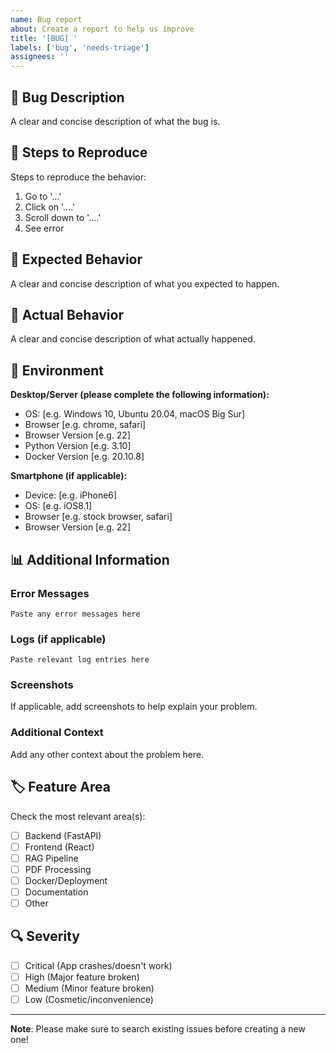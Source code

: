 ```yaml
---
name: Bug report
about: Create a report to help us improve
title: '[BUG] '
labels: ['bug', 'needs-triage']
assignees: ''
---
```


## 🐛 Bug Description

A clear and concise description of what the bug is.

## 🐛 Steps to Reproduce

Steps to reproduce the behavior:

1. Go to '...'
2. Click on '....'
3. Scroll down to '....'
4. See error

## 🎯 Expected Behavior

A clear and concise description of what you expected to happen.

## 📸 Actual Behavior

A clear and concise description of what actually happened.

## 📱 Environment

**Desktop/Server (please complete the following information):**
- OS: [e.g. Windows 10, Ubuntu 20.04, macOS Big Sur]
- Browser [e.g. chrome, safari]
- Browser Version [e.g. 22]
- Python Version [e.g. 3.10]
- Docker Version [e.g. 20.10.8]

**Smartphone (if applicable):**
- Device: [e.g. iPhone6]
- OS: [e.g. iOS8.1]
- Browser [e.g. stock browser, safari]
- Browser Version [e.g. 22]

## 📊 Additional Information

### Error Messages
```
Paste any error messages here
```

### Logs (if applicable)
```
Paste relevant log entries here
```

### Screenshots
If applicable, add screenshots to help explain your problem.

### Additional Context
Add any other context about the problem here.

## 🏷️ Feature Area
Check the most relevant area(s):
- [ ] Backend (FastAPI)
- [ ] Frontend (React)
- [ ] RAG Pipeline
- [ ] PDF Processing
- [ ] Docker/Deployment
- [ ] Documentation
- [ ] Other

## 🔍 Severity
- [ ] Critical (App crashes/doesn't work)
- [ ] High (Major feature broken)
- [ ] Medium (Minor feature broken)
- [ ] Low (Cosmetic/inconvenience)

---

**Note**: Please make sure to search existing issues before creating a new one!
